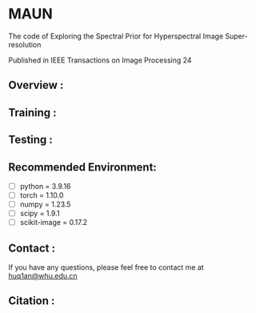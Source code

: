 # MAUN
The code of Exploring the Spectral Prior for Hyperspectral Image Super-resolution

Published in IEEE Transactions on Image Processing 24

## Overview :<br>

## Training :<br>

## Testing :<br>

## Recommended Environment:<br>

 - [ ] python = 3.9.16
 - [ ] torch = 1.10.0
 - [ ] numpy = 1.23.5
 - [ ] scipy = 1.9.1
 - [ ] scikit-image = 0.17.2

## Contact :<br>
If you have any questions, please feel free to contact me at huq1an@whu.edu.cn

## Citation :<br>
